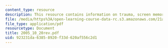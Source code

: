 ```yaml
---
content_type: resource
description: This resource contains information on trauma, screen memory, and philosophy.
file: /media/https%3A/open-learning-course-data-rc.s3.amazonaws.com/21a-260-culture-embodiment-and-the-senses-fall-2005/923231da63858920f33d620af556c2d1_2005_10_20rev.pdf
file_type: application/pdf
resourcetype: Document
title: 2005_10_20rev.pdf
uid: 923231da-6385-8920-f33d-620af556c2d1
---
```

